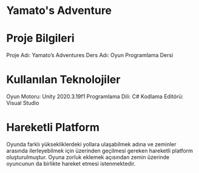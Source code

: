 # Yamato's Adventure

# Proje Bilgileri
Proje Adı: Yamato’s Adventures 
Ders Adı: Oyun Programlama Dersi

# Kullanılan Teknolojiler
Oyun Motoru: Unity 2020.3.19f1
Programlama Dili: C#
Kodlama Editörü: Visual Studio 

# Hareketli Platform
Oyunda farklı yüksekliklerdeki yollara ulaşabilmek adına ve  zeminler arasında ilerleyebilmek için üzerinden geçilmesi gereken hareketli platform oluşturulmuştur. Oyuna zorluk eklemek açısından zemin üzerinde oyuncunun da birlikte hareket etmesi istenmektedir.


